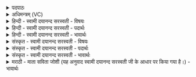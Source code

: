 <details><summary>पदपाठः</summary>

घृ॒तेन॑। सीता॑। मधु॑ना। सम्। अ॒ज्य॒ता॒म्। विश्वैः॑। दे॒वैः। अनु॑म॒तेत्यनु॑ऽमता। म॒रुद्भि॒रिति॑ म॒रुत्ऽभिः॑। ऊर्ज॑स्वती। पय॑सा। पिन्व॑माना। अ॒स्मान्। सी॒ते॒। पय॑सा। अ॒भि। आ। व॒वृ॒त्स्व॒। ७०।
</details>

<details><summary>अधिमन्त्रम् (VC)</summary>

- कृषीवला देवताः
- कुमारहारित ऋषिः
- आर्षी त्रिष्टुप्
- धैवतः
</details>

<details><summary>हिन्दी - स्वामी दयानन्द सरस्वती - विषयः</summary>

फिर भी वही विषय अगले मन्त्र में कहा है ॥
</details>

<details><summary>हिन्दी - स्वामी दयानन्द सरस्वती - पदार्थः</summary>

पदार्थान्वयभाषाः -  (विश्वैः) सब (देवैः) अन्नादि पदार्थों की इच्छा करनेवाले विद्वान् (मरुद्भिः) मनुष्यों की (अनुमता) आज्ञा से प्राप्त हुआ (पयसा) जल वा दुग्ध से (ऊर्जस्वती) पराक्रम सम्बन्धी (पिन्वमाना) सींचा वा सेवन किया हुआ (सीता) पटेला (घृतेन) घी तथा (मधुना) सहत वा शक्कर आदि से (समज्यताम्) संयुक्त करो। (सीते) पटेला (अस्मान्) हम लोगों को घी आदि पदार्थों से संयुक्त करेगा, इस हेतु से (पयसा) जल से (अभ्याववृत्स्व) बार-बार वर्त्ताओ ॥७० ॥
</details>

<details><summary>हिन्दी - स्वामी दयानन्द सरस्वती - भावार्थः</summary>

भावार्थभाषाः -  सब विद्वानों को चाहिये कि किसान लोग विद्या के अनुकूल घी, मीठा और जल आदि से संस्कार कर स्वीकार की हुई खेत की पृथिवी को अन्न को सिद्ध करनेवाली करें। जैसे बीज सुगन्धि आदि युक्त करके बोते हैं, वैसे पृथिवी को भी संस्कारयुक्त करें ॥७० ॥
</details>

<details><summary>संस्कृत - स्वामी दयानन्द सरस्वती - विषयः</summary>

पुनस्तमेव विषयमाह ॥
</details>

<details><summary>संस्कृत - स्वामी दयानन्द सरस्वती - पदार्थः</summary>

पदार्थान्वयभाषाः -  विश्वैर्देवैर्मरुद्भिर्युष्माभिरनुमता पयसोर्जस्वती पिन्वमाना सीता घृतेन मधुना समज्यताम्। सा सीते सीतास्मान् घृतादिना संयोक्ष्यतीति पयसाऽभ्याववृत्स्व अभ्यावर्त्तताम् ॥७० ॥
</details>

<details><summary>संस्कृत - स्वामी दयानन्द सरस्वती - भावार्थः</summary>

भावार्थभाषाः -  सर्वे विद्वांसः कृषीवला विद्ययानुज्ञाता घृतमधुजलादिना सुसंस्कृतामनुमतां क्षेत्रभूमिमन्नसुसाधिकां कुर्वन्तु, यथा सुगन्धादियुक्तानि बीजानि कृत्वा वपन्ति, तथैव तामपि सुगन्धेन संस्कृतां कुर्वन्तु ॥७० ॥
</details>

<details><summary>मराठी - माता सविता जोशी (यह अनुवाद स्वामी दयानन्द सरस्वती जी के आधार पर किया गया है।) - भावार्थः</summary>

भावार्थभाषाः -  सर्व विद्वानांनी त्यांच्या विद्येनुसार शेतकऱ्यांना घृत, मध, जल इत्यादींनी संस्कारित केलेली शेतीची जमीन सुपीक होते हे सिद्ध करून दाखवावे. जसे बीज सुगंधी करून पेरतात तसे पृथ्वीलाही संस्कारित करावे.
</details>